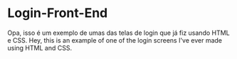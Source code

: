 # Login-Front-End
Opa, isso é um exemplo de umas das telas de login que já fiz usando HTML e CSS. 
Hey, this is an example of one of the login screens I've ever made using HTML and CSS.
